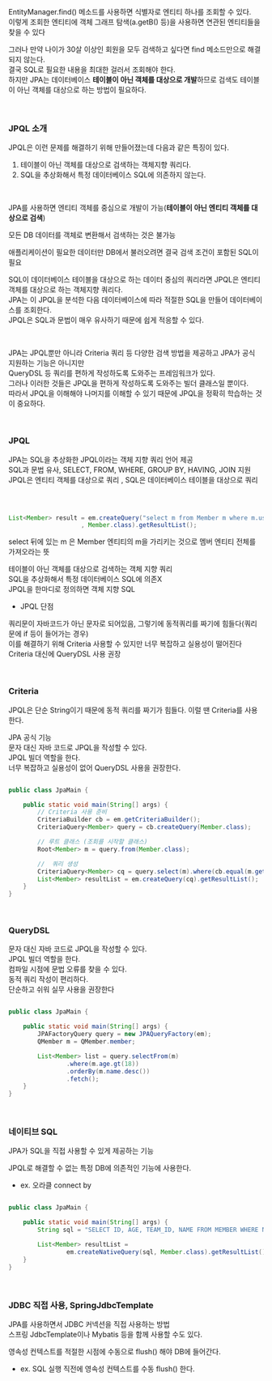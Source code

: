 EntityManager.find() 메소드를 사용하면 식별자로 엔티티 하나를 조회할 수 있다. <br/>
이렇게 조회한 엔티티에 객체 그래프 탐색(a.getB() 등)을 사용하면 연관된 엔티티들을 찾을 수 있다 <br/>

그러나 만약 나이가 30살 이상인 회원을 모두 검색하고 싶다면 find 메소드만으로 해결되지 않는다. <br/>
결국 SQL로 필요한 내용을 최대한 걸러서 조회해야 한다. <br/>
하지만 JPA는 데이터베이스 **테이블이 아닌 객체를 대상으로 개발**하므로 검색도 테이블이 아닌 객체를 대상으로 하는 방법이 필요하다. 

<br/>

### JPQL 소개

JPQL은 이런 문제를 해결하기 위해 만들어졌는데 다음과 같은 특징이 있다.
1. 테이블이 아닌 객체를 대상으로 검색하는 객체지향 쿼리다.
2. SQL을 추상화해서 특정 데이터베이스 SQL에 의존하지 않는다.

<br/>

JPA를 사용하면 엔티티 객체를 중심으로 개발이 가능(**테이블이 아닌 엔티티 객체를 대상으로 검색**)

모든 DB 데이터를 객체로 변환해서 검색하는 것은 불가능

애플리케이션이 필요한 데이터만 DB에서 불러오려면 결국 검색 조건이 포함된 SQL이 필요

SQL이 데이터베이스 테이블을 대상으로 하는 데이터 중심의 쿼리라면 JPQL은 엔티티 객체를 대상으로 하는 객체지향 쿼리다. <br/>
JPA는 이 JPQL을 분석한 다음 데이터베이스에 따라 적절한 SQL을 만들어 데이터베이스를 조회한다. <br/>
JPQL은 SQL과 문법이 매우 유사하기 때문에 쉽게 적응할 수 있다. 

<br/>

JPA는 JPQL뿐만 아니라 Criteria 쿼리 등 다양한 검색 방법을 제공하고 JPA가 공식 지원하는 기능은 아니지만  <br/>
QueryDSL 등 쿼리를 편하게 작성하도록 도와주는 프레임워크가 있다. <br/>
그러나 이러한 것들은 JPQL을 편하게 작성하도록 도와주는 빌더 클래스일 뿐이다. <br/>
따라서 JPQL을 이해해야 나머지를 이해할 수 있기 때문에 JPQL을 정확히 학습하는 것이 중요하다. 

<br/>
 
### JPQL

JPA는 SQL을 추상화한 JPQL이라는 객체 지향 쿼리 언어 제공 <br/>
SQL과 문법 유사, SELECT, FROM, WHERE, GROUP BY, HAVING, JOIN 지원 <br/>
JPQL은 엔티티 객체를 대상으로 쿼리 , SQL은 데이터베이스 테이블을 대상으로 쿼리

<br/>

```java

List<Member> result = em.createQuery("select m from Member m where m.username like '%kim%'"
                    , Member.class).getResultList();

```
select 뒤에 있는 m 은 Member 엔티티의 m을 가리키는 것으로 멤버 엔티티 전체를 가져오라는 뜻

테이블이 아닌 객체를 대상으로 검색하는 객체 지향 쿼리 <br/>
SQL을 추상화해서 특정 데이터베이스 SQL에 의존X  <br/>
JPQL을 한마디로 정의하면 객체 지향 SQL

* JPQL 단점

쿼리문이 자바코드가 아닌 문자로 되어있음, 그렇기에 동적쿼리를 짜기에 힘들다(쿼리문에 if 등이 들어가는 경우) <br/>
이를 해결하기 위해 Criteria 사용할 수 있지만 너무 복잡하고 실용성이 떨어진다 <br/>
Criteria 대신에 QueryDSL 사용 권장


<br/>
 
### Criteria


JPQL은 단순 String이기 때문에 동적 쿼리를 짜기가 힘들다. 이럴 땐 Criteria를 사용한다.

JPA 공식 기능 <br/>
문자 대신 자바 코드로 JPQL을 작성할 수 있다. <br/>
JPQL 빌더 역할을 한다. <br/>
너무 복잡하고 실용성이 없어 QueryDSL 사용을 권장한다. <br/>

```java

public class JpaMain {

    public static void main(String[] args) {
        // Criteria 사용 준비
        CriteriaBuilder cb = em.getCriteriaBuilder();
        CriteriaQuery<Member> query = cb.createQuery(Member.class);

        // 루트 클래스 (조회를 시작할 클래스)
        Root<Member> m = query.from(Member.class);

        //  쿼리 생성
        CriteriaQuery<Member> cq = query.select(m).where(cb.equal(m.get("username"), "kim"));
        List<Member> resultList = em.createQuery(cq).getResultList();
    }
}


```

<br/>
 
### QueryDSL


문자 대신 자바 코드로 JPQL을 작성할 수 있다. <br/>
JPQL 빌더 역할을 한다. <br/>
컴파일 시점에 문법 오류를 찾을 수 있다. <br/>
동적 쿼리 작성이 편리하다. <br/>
단순하고 쉬워 실무 사용을 권장한다


```java

public class JpaMain {

    public static void main(String[] args) {
        JPAFactoryQuery query = new JPAQueryFactory(em);
        QMember m = QMember.member;

        List<Member> list = query.selectFrom(m)
                .where(m.age.gt(18))
                .orderBy(m.name.desc())
                .fetch();
    }
}


```

<br/>
 
### 네이티브 SQL


JPA가 SQL을 직접 사용할 수 있게 제공하는 기능

JPQL로 해결할 수 없는 특정 DB에 의존적인 기능에 사용한다.
* ex. 오라클 connect by

```java

public class JpaMain {

    public static void main(String[] args) {
        String sql = "SELECT ID, AGE, TEAM_ID, NAME FROM MEMBER WHERE NAME = ‘kim’";

        List<Member> resultList =
                em.createNativeQuery(sql, Member.class).getResultList();
    }
}

```

<br/>
 
### JDBC 직접 사용, SpringJdbcTemplate


JPA를 사용하면서 JDBC 커넥션을 직접 사용하는 방법 <br/>
스프링 JdbcTemplate이나 Mybatis 등을 함께 사용할 수도 있다.

영속성 컨텍스트를 적절한 시점에 수동으로 flush() 해야 DB에 들어간다.
* ex. SQL 실행 직전에 영속성 컨텍스트를 수동 flush() 한다.











